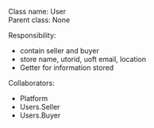 Class name: User \
Parent class: None

Responsibility:
* contain seller and buyer
* store name, utorid, uoft email, location
* Getter for information stored

Collaborators:
* Platform
* Users.Seller
* Users.Buyer